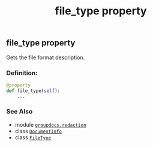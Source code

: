 ﻿---
title: file_type property
second_title: GroupDocs.Redaction for Python via .NET API References
description: 
type: docs
weight: 30
url: /groupdocs.redaction/documentinfo/file_type/
is_root: false
---

## file_type property


Gets the file format description.
### Definition:
```python
@property
def file_type(self):
    ...
```

### See Also
* module [`groupdocs.redaction`](../../)
* class [`DocumentInfo`](/redaction/python-net/groupdocs.redaction/documentinfo)
* class [`FileType`](/redaction/python-net/groupdocs.redaction/filetype)
